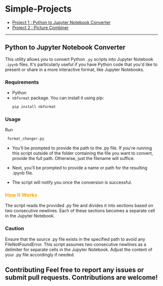# Simple-Projects

- [Project 1 : Python to Jupyter Notebook Converter](Format_Changer)
- [Project 2 : Picture Combiner](picture_combiner)

---

  ## Python to Jupyter Notebook Converter
  
  This utility allows you to convert Python `.py` scripts into Jupyter Notebook `.ipynb` files. It's particularly useful if you have Python code that you'd like to present or share in a more interactive format, like Jupyter Notebooks.
  
### Requirements
- Python
- `nbformat` package. You can install it using pip:
  ```bash
  pip install nbformat
  ```

### Usage
  Run
  ```python
   format_changer.py
  ```
- You'll be prompted to provide the path to the .py file. If you're running this script outside of the folder containing the file you want to convert, provide the full path. Otherwise, just the filename will suffice.

- Next, you'll be prompted to provide a name or path for the resulting .ipynb file.

- The script will notify you once the conversion is successful.

### <span style="color:orange">**How It Works**</span>
The script reads the provided .py file and divides it into sections based on two consecutive newlines. Each of these sections becomes a separate cell in the Jupyter Notebook.

### Caution
Ensure that the source .py file exists in the specified path to avoid any FileNotFoundError.
This script assumes two consecutive newlines as a delimiter for separate cells in the Jupyter Notebook. Adjust the content of your .py file accordingly if needed.

Contributing
Feel free to report any issues or submit pull requests. Contributions are welcome!
---
